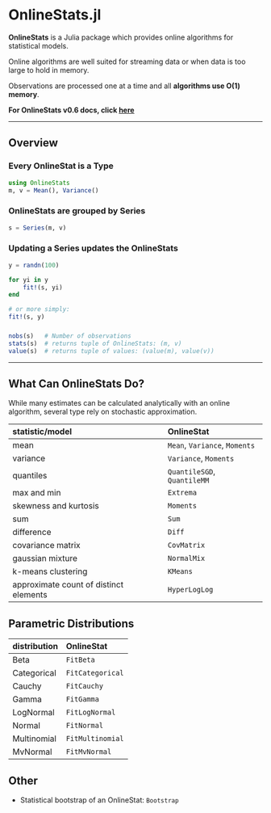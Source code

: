 # OnlineStats.jl

**OnlineStats** is a Julia package which provides online algorithms for statistical models.

Online algorithms are well suited for streaming data or when data is too large to hold in memory.

Observations are processed one at a time and all **algorithms use O(1) memory**.

**For OnlineStats v0.6 docs, click [here](https://github.com/joshday/OnlineStats.jl/tree/8686c286b5e775d2653b4226aac739a853abac4e/doc)**

---

## Overview
### Every OnlineStat is a Type
```julia
using OnlineStats
m, v = Mean(), Variance()
```

### OnlineStats are grouped by Series
```julia
s = Series(m, v)
```

### Updating a Series updates the OnlineStats
```julia
y = randn(100)

for yi in y
    fit!(s, yi)
end

# or more simply:
fit!(s, y)
```

###
```julia
nobs(s)   # Number of observations
stats(s)  # returns tuple of OnlineStats: (m, v)
value(s)  # returns tuple of values: (value(m), value(v))
```


---

## What Can OnlineStats Do?
While many estimates can be calculated analytically with an online algorithm, several
type rely on stochastic approximation.

| statistic/model                        | OnlineStat                    |
|:---------------------------------------|:------------------------------|
| mean                                   | `Mean`, `Variance`, `Moments` |
| variance                               | `Variance`, `Moments`         |
| quantiles                              | `QuantileSGD`, `QuantileMM`   |
| max and min                            | `Extrema`                     |
| skewness and kurtosis                  | `Moments`                     |
| sum                                    | `Sum`                         |
| difference                             | `Diff`                        |
| covariance matrix                      | `CovMatrix`                   |
| gaussian mixture                       | `NormalMix`                   |
| k-means clustering                     | `KMeans`                      |
| approximate count of distinct elements | `HyperLogLog`                 |

## Parametric Distributions
| distribution | OnlineStat       |
|:-------------|:-----------------|
| Beta         | `FitBeta`        |
| Categorical  | `FitCategorical` |
| Cauchy       | `FitCauchy`      |
| Gamma        | `FitGamma`       |
| LogNormal    | `FitLogNormal`   |
| Normal       | `FitNormal`      |
| Multinomial  | `FitMultinomial` |
| MvNormal     | `FitMvNormal`    |

## Other
- Statistical bootstrap of an OnlineStat: `Bootstrap`

